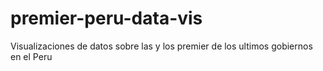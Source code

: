 # premier-peru-data-vis
Visualizaciones de datos sobre las y los premier de los ultimos gobiernos en el Peru
